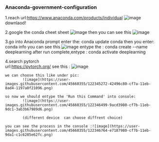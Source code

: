 ### Anaconda-government-configuration

1.reach url:https://www.anaconda.com/products/individual
![image](https://user-images.githubusercontent.com/45660355/122343255-1a590980-cf78-11eb-8963-bf0ef7e79c01.png)
downlaod!

2.google the conda cheet sheet  ![image](https://user-images.githubusercontent.com/45660355/122343474-52604c80-cf78-11eb-8dba-91108811e5b7.png)
  then you can see this
  ![image](https://user-images.githubusercontent.com/45660355/122343697-92273400-cf78-11eb-8276-6aa61a8a9cfd.png)

3.go into Anaconda prompt
    enter the:  conda update conda
    then you enter: conda info
    you can see this
        ![image](https://user-images.githubusercontent.com/45660355/122344528-7a03e480-cf79-11eb-8278-ff679b585a22.png)
    entype the : conda create --name deeplearning
    after run complete,entype : conda activate deeplearning
   
4.search pytorch  
      url:https://pytorch.org/
      see this :
            ![image](https://user-images.githubusercontent.com/45660355/122345138-19c17280-cf7a-11eb-8f60-eaf648aeafab.png)
    
    we can choose this like under pic:
            ![image](https://user-images.githubusercontent.com/45660355/122345272-42496c80-cf7a-11eb-8ad4-1197a0f21096.png)
    
    so now we should entype the 'Run this Command' into console:
            ![image](https://user-images.githubusercontent.com/45660355/122346499-9acd3980-cf7b-11eb-9dc1-3ab3b67989d6.png)

            (different device  can choose diffrent choice)
  
    you can see the process in the console :![image](https://user-images.githubusercontent.com/45660355/122346764-e7187980-cf7b-11eb-9da1-c1c6285e62fc.png)




